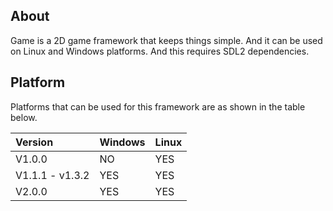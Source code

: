 ## About
Game is a 2D game framework that keeps things simple.
And it can be used on Linux and Windows platforms.
And this requires SDL2 dependencies.

## Platform
Platforms that can be used for this framework are as shown in the table below.

| Version         | Windows            | Linux              |
|:----------------|:-------------------|:-------------------|
| V1.0.0          | NO                 | YES                |
| V1.1.1 - v1.3.2 | YES                | YES                |
| V2.0.0          | YES                | YES                |
